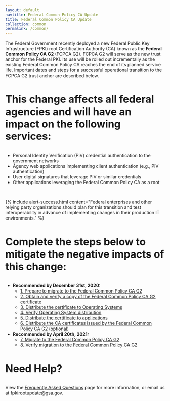 ```yaml
---
layout: default
navtitle: Federal Common Policy CA Update
title: Federal Common Policy CA Update
collection: common
permalink: /common/
---
```


The Federal Government recently deployed a new Federal Public Key Infrastructure (FPKI) root Certification Authority (CA) known as the **Federal Common Policy CA G2** (FCPCA G2).  FCPCA G2 will serve as the new trust anchor for the Federal PKI. Its use will be rolled out incrementally as the existing Federal Common Policy CA reaches the end of its planned service life. Important dates and steps for a successful operational transition to the FCPCA G2 trust anchor are described below. 

<p style="font-size: 2rem; font-weight: 700; padding-top: 15px;">This change affects all federal agencies and will have an impact on the following services:</p>

- Personal Identity Verification (PIV) credential authentication to the government networks
- Agency web applications implementing client authentication (e.g., PIV authentication)
- User digital signatures that leverage PIV or similar credentials
- Other applications leveraging the Federal Common Policy CA as a root

<br>

{% include alert-success.html content="Federal enterprises and other relying party organizations should plan for this transition and test interoperability in advance of implementing changes in their production IT environments." %} 


<p style="font-size: 2rem; font-weight: 700; padding-top: 15px;">Complete the steps below to mitigate the negative impacts of this change:</p>

- **Recommended by December 31st, 2020:**
     - [1. Prepare to migrate to the Federal Common Policy CA G2]({{site.baseurl}}/common/prepare-to-migrate/)
     - [2. Obtain and verify a copy of the Federal Common Policy CA G2 certificate]({{site.baseurl}}/common/obtain-and-verify/)
     - [3. Distribute the certificate to Operating Systems]({{site.baseurl}}/common/distribute-os/)
     - [4. Verify Operating System distribution]({{site.baseurl}}/common/verify-os-distribution/)
     - [5. Distribute the certificate to applications]({{site.baseurl}}/common/distribute-apps/)
     - [6. Distribute the CA certificates issued by the Federal Common Policy CA G2 (optional)]({{site.baseurl}}/common/certificates/)
- **Recommended by April 20th, 2021:**
     - [7. Migrate to the Federal Common Policy CA G2]({{site.baseurl}}/common/migrate/)
     - [8. Verify migration to the Federal Common Policy CA G2]({{site.baseurl}}/common/verify-migration/)

<p style="font-size: 2rem; font-weight: 700; padding-top: 15px">Need Help?</p>

View the [Frequently Asked Questions]({{site.baseurl}}/common/faq/) page for more information, or email us at fpkirootupdate@gsa.gov.
